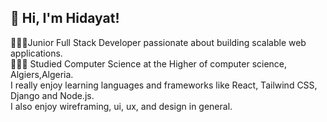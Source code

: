 ## 👋 Hi, I'm Hidayat!

👩🏻‍💻Junior Full Stack Developer passionate about building scalable web applications.<br/>
👩🏻‍🎓 Studied Computer Science at the Higher of computer science, Algiers,Algeria.<br/>
I really enjoy learning languages and frameworks like React, Tailwind CSS, Django and Node.js.<br/>
I also enjoy wireframing, ui, ux, and design in general.
